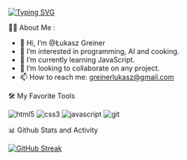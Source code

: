[![Typing SVG](https://readme-typing-svg.demolab.com?font=Fira+Code&pause=1000&color=F7F627&vCenter=true&multiline=true&width=350&height=75&lines=Wannabe+Front-end+developer;Looking+for+my+first+job)](https://git.io/typing-svg)

👨‍💻 About Me :
- 👋 Hi, I’m @Łukasz Greiner
- 👀 I’m interested in programming, AI and cooking.
- 🌱 I’m currently learning JavaScript.
- 💞️ I’m looking to collaborate on any project.
- 📫 How to reach me: greinerlukasz@gmail.com

🛠️ My Favorite Tools

![html5](https://user-images.githubusercontent.com/27769893/202849284-affc6589-300e-4d2e-8748-31a40c91ee74.svg)
![css3](https://user-images.githubusercontent.com/27769893/202849287-0f9dfe29-384f-4fb6-8b4e-27ed6023a1d4.svg)
![javascript](https://user-images.githubusercontent.com/27769893/202849289-1888a035-b487-490d-96ea-5b74e4cbfcfb.svg)
![git](https://user-images.githubusercontent.com/27769893/202849291-0b6171db-9132-4ad6-8c80-811e04bd06a3.svg)

📊 Github Stats and Activity

[![GitHub Streak](https://streak-stats.demolab.com?user=LukaszGreiner&theme=dark&hide_border=true)](https://git.io/streak-stats)

<!---
LukaszGreiner/LukaszGreiner is a ✨ special ✨ repository because its `README.md` (this file) appears on your GitHub profile.
You can click the Preview link to take a look at your changes.
--->
